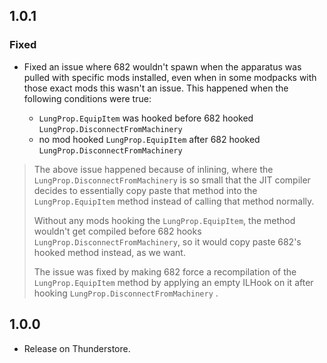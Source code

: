 ## 1.0.1

### Fixed

- Fixed an issue where 682 wouldn't spawn when the apparatus was pulled with specific mods installed, even when in some modpacks with those exact mods this wasn't an issue. This happened when the following conditions were true:

  - `LungProp.EquipItem` was hooked before 682 hooked `LungProp.DisconnectFromMachinery`
  - no mod hooked `LungProp.EquipItem` after 682 hooked `LungProp.DisconnectFromMachinery`

> The above issue happened because of inlining, where the `LungProp.DisconnectFromMachinery` is so small that the JIT compiler decides to essentially copy paste that method into the `LungProp.EquipItem` method instead of calling that method normally.
>
> Without any mods hooking the `LungProp.EquipItem`, the method wouldn't get compiled before 682 hooks `LungProp.DisconnectFromMachinery`, so it would copy paste 682's hooked method instead, as we want.
>
> The issue was fixed by making 682 force a recompilation of the `LungProp.EquipItem` method by applying an empty ILHook on it after hooking `LungProp.DisconnectFromMachinery` .

## 1.0.0

- Release on Thunderstore.
